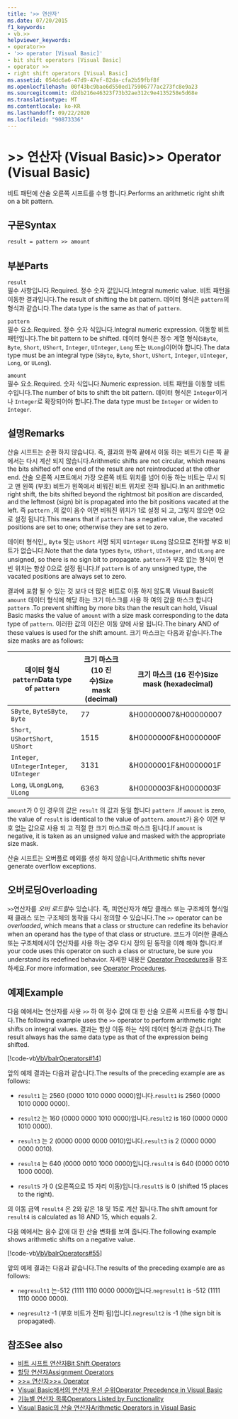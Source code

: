 ```yaml
---
title: '>> 연산자'
ms.date: 07/20/2015
f1_keywords:
- vb.>>
helpviewer_keywords:
- operator>>
- '>> operator [Visual Basic]'
- bit shift operators [Visual Basic]
- operator >>
- right shift operators [Visual Basic]
ms.assetid: 054dc6a6-47d9-47ef-82da-cfa2b59fbf8f
ms.openlocfilehash: 00f43bc9bae6d550ed175906777ac273fc8e9a23
ms.sourcegitcommit: d2db216e46323f73b32ae312c9e4135258e5d68e
ms.translationtype: MT
ms.contentlocale: ko-KR
ms.lasthandoff: 09/22/2020
ms.locfileid: "90873336"
---
```

# <a name="-operator-visual-basic"></a><span data-ttu-id="8f208-102">>> 연산자 (Visual Basic)</span><span class="sxs-lookup"><span data-stu-id="8f208-102">>> Operator (Visual Basic)</span></span>

<span data-ttu-id="8f208-103">비트 패턴에 산술 오른쪽 시프트를 수행 합니다.</span><span class="sxs-lookup"><span data-stu-id="8f208-103">Performs an arithmetic right shift on a bit pattern.</span></span>  
  
## <a name="syntax"></a><span data-ttu-id="8f208-104">구문</span><span class="sxs-lookup"><span data-stu-id="8f208-104">Syntax</span></span>  
  
```vb  
result = pattern >> amount  
```  
  
## <a name="parts"></a><span data-ttu-id="8f208-105">부분</span><span class="sxs-lookup"><span data-stu-id="8f208-105">Parts</span></span>  

 `result`  
 <span data-ttu-id="8f208-106">필수 사항입니다.</span><span class="sxs-lookup"><span data-stu-id="8f208-106">Required.</span></span> <span data-ttu-id="8f208-107">정수 숫자 값입니다.</span><span class="sxs-lookup"><span data-stu-id="8f208-107">Integral numeric value.</span></span> <span data-ttu-id="8f208-108">비트 패턴을 이동한 결과입니다.</span><span class="sxs-lookup"><span data-stu-id="8f208-108">The result of shifting the bit pattern.</span></span> <span data-ttu-id="8f208-109">데이터 형식은 `pattern`의 형식과 같습니다.</span><span class="sxs-lookup"><span data-stu-id="8f208-109">The data type is the same as that of `pattern`.</span></span>  
  
 `pattern`  
 <span data-ttu-id="8f208-110">필수 요소.</span><span class="sxs-lookup"><span data-stu-id="8f208-110">Required.</span></span> <span data-ttu-id="8f208-111">정수 숫자 식입니다.</span><span class="sxs-lookup"><span data-stu-id="8f208-111">Integral numeric expression.</span></span> <span data-ttu-id="8f208-112">이동할 비트 패턴입니다.</span><span class="sxs-lookup"><span data-stu-id="8f208-112">The bit pattern to be shifted.</span></span> <span data-ttu-id="8f208-113">데이터 형식은 정수 계열 형식(`SByte`, `Byte`, `Short`, `UShort`, `Integer`, `UInteger`, `Long` 또는 `ULong`)이어야 합니다.</span><span class="sxs-lookup"><span data-stu-id="8f208-113">The data type must be an integral type (`SByte`, `Byte`, `Short`, `UShort`, `Integer`, `UInteger`, `Long`, or `ULong`).</span></span>  
  
 `amount`  
 <span data-ttu-id="8f208-114">필수 요소.</span><span class="sxs-lookup"><span data-stu-id="8f208-114">Required.</span></span> <span data-ttu-id="8f208-115">숫자 식입니다.</span><span class="sxs-lookup"><span data-stu-id="8f208-115">Numeric expression.</span></span> <span data-ttu-id="8f208-116">비트 패턴을 이동할 비트 수입니다.</span><span class="sxs-lookup"><span data-stu-id="8f208-116">The number of bits to shift the bit pattern.</span></span> <span data-ttu-id="8f208-117">데이터 형식은 `Integer`이거나 `Integer`로 확장되어야 합니다.</span><span class="sxs-lookup"><span data-stu-id="8f208-117">The data type must be `Integer` or widen to `Integer`.</span></span>  
  
## <a name="remarks"></a><span data-ttu-id="8f208-118">설명</span><span class="sxs-lookup"><span data-stu-id="8f208-118">Remarks</span></span>  

 <span data-ttu-id="8f208-119">산술 시프트는 순환 하지 않습니다. 즉, 결과의 한쪽 끝에서 이동 하는 비트가 다른 쪽 끝에서는 다시 계산 되지 않습니다.</span><span class="sxs-lookup"><span data-stu-id="8f208-119">Arithmetic shifts are not circular, which means the bits shifted off one end of the result are not reintroduced at the other end.</span></span> <span data-ttu-id="8f208-120">산술 오른쪽 시프트에서 가장 오른쪽 비트 위치를 넘어 이동 하는 비트는 무시 되 고 맨 왼쪽 (부호) 비트가 왼쪽에서 비워진 비트 위치로 전파 됩니다.</span><span class="sxs-lookup"><span data-stu-id="8f208-120">In an arithmetic right shift, the bits shifted beyond the rightmost bit position are discarded, and the leftmost (sign) bit is propagated into the bit positions vacated at the left.</span></span> <span data-ttu-id="8f208-121">즉 `pattern` ,의 값이 음수 이면 비워진 위치가 1로 설정 되 고, 그렇지 않으면 0으로 설정 됩니다.</span><span class="sxs-lookup"><span data-stu-id="8f208-121">This means that if `pattern` has a negative value, the vacated positions are set to one; otherwise they are set to zero.</span></span>  
  
 <span data-ttu-id="8f208-122">데이터 형식인,, `Byte` 및는 `UShort` 서명 되지 `UInteger` `ULong` 않으므로 전파할 부호 비트가 없습니다.</span><span class="sxs-lookup"><span data-stu-id="8f208-122">Note that the data types `Byte`, `UShort`, `UInteger`, and `ULong` are unsigned, so there is no sign bit to propagate.</span></span> <span data-ttu-id="8f208-123">`pattern`가 부호 없는 형식이 면 빈 위치는 항상 0으로 설정 됩니다.</span><span class="sxs-lookup"><span data-stu-id="8f208-123">If `pattern` is of any unsigned type, the vacated positions are always set to zero.</span></span>  
  
 <span data-ttu-id="8f208-124">결과에 포함 될 수 있는 것 보다 더 많은 비트로 이동 하지 않도록 Visual Basic의 `amount` 데이터 형식에 해당 하는 크기 마스크를 사용 하 여의 값을 마스크 합니다 `pattern` .</span><span class="sxs-lookup"><span data-stu-id="8f208-124">To prevent shifting by more bits than the result can hold, Visual Basic masks the value of `amount` with a size mask corresponding to the data type of `pattern`.</span></span> <span data-ttu-id="8f208-125">이러한 값의 이진은 이동 양에 사용 됩니다.</span><span class="sxs-lookup"><span data-stu-id="8f208-125">The binary AND of these values is used for the shift amount.</span></span> <span data-ttu-id="8f208-126">크기 마스크는 다음과 같습니다.</span><span class="sxs-lookup"><span data-stu-id="8f208-126">The size masks are as follows:</span></span>  
  
|<span data-ttu-id="8f208-127">데이터 형식 `pattern`</span><span class="sxs-lookup"><span data-stu-id="8f208-127">Data type of `pattern`</span></span>|<span data-ttu-id="8f208-128">크기 마스크 (10 진수)</span><span class="sxs-lookup"><span data-stu-id="8f208-128">Size mask (decimal)</span></span>|<span data-ttu-id="8f208-129">크기 마스크 (16 진수)</span><span class="sxs-lookup"><span data-stu-id="8f208-129">Size mask (hexadecimal)</span></span>|  
|----------------------------|---------------------------|-------------------------------|  
|<span data-ttu-id="8f208-130">`SByte`, `Byte`</span><span class="sxs-lookup"><span data-stu-id="8f208-130">`SByte`, `Byte`</span></span>|<span data-ttu-id="8f208-131">7</span><span class="sxs-lookup"><span data-stu-id="8f208-131">7</span></span>|<span data-ttu-id="8f208-132">&H00000007</span><span class="sxs-lookup"><span data-stu-id="8f208-132">&H00000007</span></span>|  
|<span data-ttu-id="8f208-133">`Short`, `UShort`</span><span class="sxs-lookup"><span data-stu-id="8f208-133">`Short`, `UShort`</span></span>|<span data-ttu-id="8f208-134">15</span><span class="sxs-lookup"><span data-stu-id="8f208-134">15</span></span>|<span data-ttu-id="8f208-135">&H0000000F</span><span class="sxs-lookup"><span data-stu-id="8f208-135">&H0000000F</span></span>|  
|<span data-ttu-id="8f208-136">`Integer`, `UInteger`</span><span class="sxs-lookup"><span data-stu-id="8f208-136">`Integer`, `UInteger`</span></span>|<span data-ttu-id="8f208-137">31</span><span class="sxs-lookup"><span data-stu-id="8f208-137">31</span></span>|<span data-ttu-id="8f208-138">&H0000001F</span><span class="sxs-lookup"><span data-stu-id="8f208-138">&H0000001F</span></span>|  
|<span data-ttu-id="8f208-139">`Long`, `ULong`</span><span class="sxs-lookup"><span data-stu-id="8f208-139">`Long`, `ULong`</span></span>|<span data-ttu-id="8f208-140">63</span><span class="sxs-lookup"><span data-stu-id="8f208-140">63</span></span>|<span data-ttu-id="8f208-141">&H0000003F</span><span class="sxs-lookup"><span data-stu-id="8f208-141">&H0000003F</span></span>|  
  
 <span data-ttu-id="8f208-142">`amount`가 0 인 경우의 값은 `result` 의 값과 동일 합니다 `pattern` .</span><span class="sxs-lookup"><span data-stu-id="8f208-142">If `amount` is zero, the value of `result` is identical to the value of `pattern`.</span></span> <span data-ttu-id="8f208-143">`amount`가 음수 이면 부호 없는 값으로 사용 되 고 적절 한 크기 마스크로 마스크 됩니다.</span><span class="sxs-lookup"><span data-stu-id="8f208-143">If `amount` is negative, it is taken as an unsigned value and masked with the appropriate size mask.</span></span>  
  
 <span data-ttu-id="8f208-144">산술 시프트는 오버플로 예외를 생성 하지 않습니다.</span><span class="sxs-lookup"><span data-stu-id="8f208-144">Arithmetic shifts never generate overflow exceptions.</span></span>  
  
## <a name="overloading"></a><span data-ttu-id="8f208-145">오버로딩</span><span class="sxs-lookup"><span data-stu-id="8f208-145">Overloading</span></span>  

 <span data-ttu-id="8f208-146">`>>`연산자를 *오버 로드할*수 있습니다. 즉, 피연산자가 해당 클래스 또는 구조체의 형식일 때 클래스 또는 구조체의 동작을 다시 정의할 수 있습니다.</span><span class="sxs-lookup"><span data-stu-id="8f208-146">The `>>` operator can be *overloaded*, which means that a class or structure can redefine its behavior when an operand has the type of that class or structure.</span></span> <span data-ttu-id="8f208-147">코드가 이러한 클래스 또는 구조체에서이 연산자를 사용 하는 경우 다시 정의 된 동작을 이해 해야 합니다.</span><span class="sxs-lookup"><span data-stu-id="8f208-147">If your code uses this operator on such a class or structure, be sure you understand its redefined behavior.</span></span> <span data-ttu-id="8f208-148">자세한 내용은 [Operator Procedures](../../programming-guide/language-features/procedures/operator-procedures.md)을 참조하세요.</span><span class="sxs-lookup"><span data-stu-id="8f208-148">For more information, see [Operator Procedures](../../programming-guide/language-features/procedures/operator-procedures.md).</span></span>  
  
## <a name="example"></a><span data-ttu-id="8f208-149">예제</span><span class="sxs-lookup"><span data-stu-id="8f208-149">Example</span></span>  

 <span data-ttu-id="8f208-150">다음 예에서는 연산자를 사용 `>>` 하 여 정수 값에 대 한 산술 오른쪽 시프트를 수행 합니다.</span><span class="sxs-lookup"><span data-stu-id="8f208-150">The following example uses the `>>` operator to perform arithmetic right shifts on integral values.</span></span> <span data-ttu-id="8f208-151">결과는 항상 이동 하는 식의 데이터 형식과 같습니다.</span><span class="sxs-lookup"><span data-stu-id="8f208-151">The result always has the same data type as that of the expression being shifted.</span></span>  
  
 [!code-vb[VbVbalrOperators#14](~/samples/snippets/visualbasic/VS_Snippets_VBCSharp/VbVbalrOperators/VB/Class1.vb#14)]  
  
 <span data-ttu-id="8f208-152">앞의 예제 결과는 다음과 같습니다.</span><span class="sxs-lookup"><span data-stu-id="8f208-152">The results of the preceding example are as follows:</span></span>  
  
- <span data-ttu-id="8f208-153">`result1` 는 2560 (0000 1010 0000 0000)입니다.</span><span class="sxs-lookup"><span data-stu-id="8f208-153">`result1` is 2560 (0000 1010 0000 0000).</span></span>  
  
- <span data-ttu-id="8f208-154">`result2` 는 160 (0000 0000 1010 0000)입니다.</span><span class="sxs-lookup"><span data-stu-id="8f208-154">`result2` is 160 (0000 0000 1010 0000).</span></span>  
  
- <span data-ttu-id="8f208-155">`result3` 는 2 (0000 0000 0000 0010)입니다.</span><span class="sxs-lookup"><span data-stu-id="8f208-155">`result3` is 2 (0000 0000 0000 0010).</span></span>  
  
- <span data-ttu-id="8f208-156">`result4` 는 640 (0000 0010 1000 0000)입니다.</span><span class="sxs-lookup"><span data-stu-id="8f208-156">`result4` is 640 (0000 0010 1000 0000).</span></span>  
  
- <span data-ttu-id="8f208-157">`result5` 가 0 (오른쪽으로 15 자리 이동)입니다.</span><span class="sxs-lookup"><span data-stu-id="8f208-157">`result5` is 0 (shifted 15 places to the right).</span></span>  
  
 <span data-ttu-id="8f208-158">의 이동 금액 `result4` 은 2와 같은 18 및 15로 계산 됩니다.</span><span class="sxs-lookup"><span data-stu-id="8f208-158">The shift amount for `result4` is calculated as 18 AND 15, which equals 2.</span></span>  
  
 <span data-ttu-id="8f208-159">다음 예에서는 음수 값에 대 한 산술 변화를 보여 줍니다.</span><span class="sxs-lookup"><span data-stu-id="8f208-159">The following example shows arithmetic shifts on a negative value.</span></span>  
  
 [!code-vb[VbVbalrOperators#55](~/samples/snippets/visualbasic/VS_Snippets_VBCSharp/VbVbalrOperators/VB/Class1.vb#55)]  
  
 <span data-ttu-id="8f208-160">앞의 예제 결과는 다음과 같습니다.</span><span class="sxs-lookup"><span data-stu-id="8f208-160">The results of the preceding example are as follows:</span></span>  
  
- <span data-ttu-id="8f208-161">`negresult1` 는-512 (1111 1110 0000 0000)입니다.</span><span class="sxs-lookup"><span data-stu-id="8f208-161">`negresult1` is -512 (1111 1110 0000 0000).</span></span>  
  
- <span data-ttu-id="8f208-162">`negresult2` -1 (부호 비트가 전파 됨)입니다.</span><span class="sxs-lookup"><span data-stu-id="8f208-162">`negresult2` is -1 (the sign bit is propagated).</span></span>  
  
## <a name="see-also"></a><span data-ttu-id="8f208-163">참조</span><span class="sxs-lookup"><span data-stu-id="8f208-163">See also</span></span>

- [<span data-ttu-id="8f208-164">비트 시프트 연산자</span><span class="sxs-lookup"><span data-stu-id="8f208-164">Bit Shift Operators</span></span>](bit-shift-operators.md)
- [<span data-ttu-id="8f208-165">할당 연산자</span><span class="sxs-lookup"><span data-stu-id="8f208-165">Assignment Operators</span></span>](assignment-operators.md)
- [<span data-ttu-id="8f208-166">>>= 연산자</span><span class="sxs-lookup"><span data-stu-id="8f208-166">>>= Operator</span></span>](right-shift-assignment-operator.md)
- [<span data-ttu-id="8f208-167">Visual Basic에서의 연산자 우선 순위</span><span class="sxs-lookup"><span data-stu-id="8f208-167">Operator Precedence in Visual Basic</span></span>](operator-precedence.md)
- [<span data-ttu-id="8f208-168">기능별 연산자 목록</span><span class="sxs-lookup"><span data-stu-id="8f208-168">Operators Listed by Functionality</span></span>](operators-listed-by-functionality.md)
- [<span data-ttu-id="8f208-169">Visual Basic의 산술 연산자</span><span class="sxs-lookup"><span data-stu-id="8f208-169">Arithmetic Operators in Visual Basic</span></span>](../../programming-guide/language-features/operators-and-expressions/arithmetic-operators.md)
